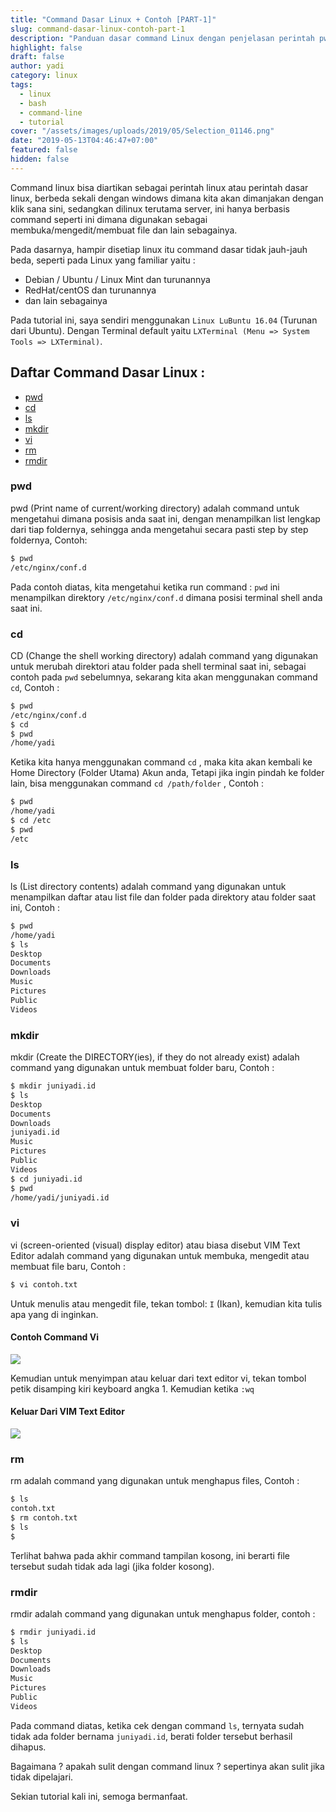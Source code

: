```yaml
---
title: "Command Dasar Linux + Contoh [PART-1]"
slug: command-dasar-linux-contoh-part-1
description: "Panduan dasar command Linux dengan penjelasan perintah pwd, cd, ls, mkdir, vi, rm, dan rmdir untuk pengguna pemula."
highlight: false
draft: false
author: yadi
category: linux
tags:
  - linux
  - bash
  - command-line
  - tutorial
cover: "/assets/images/uploads/2019/05/Selection_01146.png"
date: "2019-05-13T04:46:47+07:00"
featured: false
hidden: false
---
```


Command linux bisa diartikan sebagai perintah linux atau perintah dasar linux, berbeda sekali dengan windows dimana kita akan dimanjakan dengan klik sana sini, sedangkan dilinux terutama server, ini hanya berbasis command seperti ini dimana digunakan sebagai membuka/mengedit/membuat file dan lain sebagainya.

Pada dasarnya, hampir disetiap linux itu command dasar tidak jauh-jauh beda, seperti pada Linux yang familiar yaitu :

- Debian / Ubuntu / Linux Mint dan turunannya
- RedHat/centOS dan turunannya
- dan lain sebagainya

Pada tutorial ini, saya sendiri menggunakan `Linux LuBuntu 16.04` (Turunan dari Ubuntu). Dengan Terminal default yaitu `LXTerminal (Menu => System Tools => LXTerminal)`.

## Daftar Command Dasar Linux :

- [pwd](#pwd)
- [cd](#cd)
- [ls](#ls)
- [mkdir](#mkdir)
- [vi](#vi)
- [rm](#rm)
- [rmdir](#rmdir)

### pwd

pwd (Print name of current/working directory) adalah command untuk mengetahui dimana posisis anda saat ini, dengan menampilkan list lengkap dari tiap foldernya, sehingga anda mengetahui secara pasti step by step foldernya, Contoh:

```bash
$ pwd
/etc/nginx/conf.d
```

Pada contoh diatas, kita mengetahui ketika run command : `pwd` ini menampilkan direktory `/etc/nginx/conf.d` dimana posisi terminal shell anda saat ini.

### cd

CD (Change the shell working directory) adalah command yang digunakan untuk merubah direktori atau folder pada shell terminal saat ini, sebagai contoh pada `pwd` sebelumnya, sekarang kita akan menggunakan command `cd`, Contoh :

```bash
$ pwd
/etc/nginx/conf.d
$ cd
$ pwd
/home/yadi
```

Ketika kita hanya menggunakan command `cd` , maka kita akan kembali ke Home Directory (Folder Utama) Akun anda, Tetapi jika ingin pindah ke folder lain, bisa menggunakan command `cd /path/folder` , Contoh :

```bash
$ pwd
/home/yadi
$ cd /etc
$ pwd
/etc
```

### ls

ls (List directory contents) adalah command yang digunakan untuk menampilkan daftar atau list file dan folder pada direktory atau folder saat ini, Contoh :

```bash
$ pwd
/home/yadi
$ ls
Desktop
Documents
Downloads
Music
Pictures
Public
Videos
```

### mkdir

mkdir (Create the DIRECTORY(ies), if they do not already exist) adalah command yang digunakan untuk membuat folder baru, Contoh :

```bash
$ mkdir juniyadi.id
$ ls
Desktop
Documents
Downloads
juniyadi.id
Music
Pictures
Public
Videos
$ cd juniyadi.id
$ pwd
/home/yadi/juniyadi.id
```

### vi

vi (screen-oriented (visual) display editor) atau biasa disebut VIM Text Editor adalah command yang digunakan untuk membuka, mengedit atau membuat file baru, Contoh :

```bash
$ vi contoh.txt
```

Untuk menulis atau mengedit file, tekan tombol: `I` (Ikan), kemudian kita tulis apa yang di inginkan.

#### Contoh Command Vi

![](/assets/images/uploads/2019/05/Selection_01147.png)

Kemudian untuk menyimpan atau keluar dari text editor vi, tekan tombol petik disamping kiri keyboard angka 1. Kemudian ketika `:wq`

#### Keluar Dari VIM Text Editor

![](/assets/images/uploads/2019/05/Selection_01148.png)

### rm

rm adalah command yang digunakan untuk menghapus files, Contoh :

```bash
$ ls
contoh.txt
$ rm contoh.txt
$ ls
$
```

Terlihat bahwa pada akhir command tampilan kosong, ini berarti file tersebut sudah tidak ada lagi (jika folder kosong).

### rmdir

rmdir adalah command yang digunakan untuk menghapus folder, contoh :

```bash
$ rmdir juniyadi.id
$ ls
Desktop
Documents
Downloads
Music
Pictures
Public
Videos
```

Pada command diatas, ketika cek dengan command `ls`, ternyata sudah tidak ada folder bernama `juniyadi.id`, berati folder tersebut berhasil dihapus.

Bagaimana ? apakah sulit dengan command linux ? sepertinya akan sulit jika tidak dipelajari.

Sekian tutorial kali ini, semoga bermanfaat.
